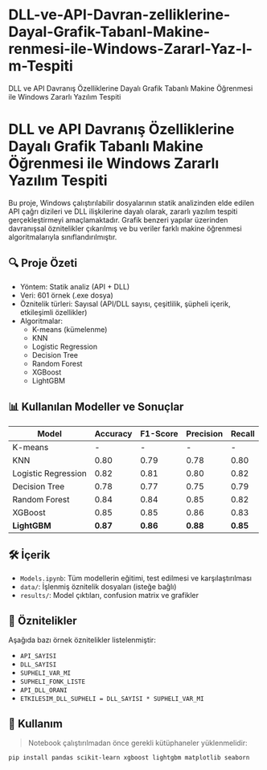 # DLL-ve-API-Davran-zelliklerine-Dayal-Grafik-Tabanl-Makine-renmesi-ile-Windows-Zararl-Yaz-l-m-Tespiti
DLL ve API Davranış Özelliklerine Dayalı Grafik Tabanlı Makine Öğrenmesi ile Windows  Zararlı Yazılım Tespiti 

# DLL ve API Davranış Özelliklerine Dayalı Grafik Tabanlı Makine Öğrenmesi ile Windows Zararlı Yazılım Tespiti

Bu proje, Windows çalıştırılabilir dosyalarının statik analizinden elde edilen API çağrı dizileri ve DLL ilişkilerine dayalı olarak, zararlı yazılım tespiti gerçekleştirmeyi amaçlamaktadır. Grafik benzeri yapılar üzerinden davranışsal öznitelikler çıkarılmış ve bu veriler farklı makine öğrenmesi algoritmalarıyla sınıflandırılmıştır.

## 🔍 Proje Özeti

- Yöntem: Statik analiz (API + DLL)
- Veri: 601 örnek (.exe dosya)
- Öznitelik türleri: Sayısal (API/DLL sayısı, çeşitlilik, şüpheli içerik, etkileşimli özellikler)
- Algoritmalar:  
  - K-means (kümelenme)
  - KNN  
  - Logistic Regression  
  - Decision Tree  
  - Random Forest  
  - XGBoost  
  - LightGBM

## 📊 Kullanılan Modeller ve Sonuçlar

| Model              | Accuracy | F1-Score | Precision | Recall |
|-------------------|----------|----------|-----------|--------|
| K-means           | -        | -        | -         | -      |
| KNN               | 0.80     | 0.79     | 0.78      | 0.80   |
| Logistic Regression | 0.82   | 0.81     | 0.80      | 0.82   |
| Decision Tree     | 0.78     | 0.77     | 0.75      | 0.79   |
| Random Forest     | 0.84     | 0.84     | 0.85      | 0.82   |
| XGBoost           | 0.85     | 0.85     | 0.86      | 0.83   |
| **LightGBM**      | **0.87** | **0.86** | **0.88**  | **0.85** |

## 🛠️ İçerik

- `Models.ipynb`: Tüm modellerin eğitimi, test edilmesi ve karşılaştırılması
- `data/`: İşlenmiş öznitelik dosyaları (isteğe bağlı)
- `results/`: Model çıktıları, confusion matrix ve grafikler

## 📁 Öznitelikler

Aşağıda bazı örnek öznitelikler listelenmiştir:

- `API_SAYISI`
- `DLL_SAYISI`
- `SUPHELI_VAR_MI`
- `SUPHELI_FONK_LISTE`
- `API_DLL_ORANI`
- `ETKILESIM_DLL_SUPHELI = DLL_SAYISI * SUPHELI_VAR_MI`

## 🧠 Kullanım

> Notebook çalıştırılmadan önce gerekli kütüphaneler yüklenmelidir:

```bash
pip install pandas scikit-learn xgboost lightgbm matplotlib seaborn
